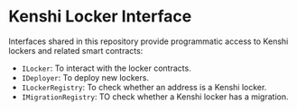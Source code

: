 # Kenshi Locker Interface

Interfaces shared in this repository provide programmatic access to Kenshi lockers
and related smart contracts:

- `ILocker`: To interact with the locker contracts.
- `IDeployer`: To deploy new lockers.
- `ILockerRegistry`: To check whether an address is a Kenshi locker.
- `IMigrationRegistry`: TO check whether a Kenshi locker has a migration.
